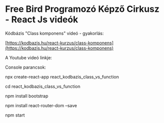 # Free Bird Programozó Képző Cirkusz - React Js videók


Kódbázis "Class komponens" videó - gyakorlás:

[https://kodbazis.hu/react-kurzus/class-komponens](https://kodbazis.hu/react-kurzus/class-komponens)



 A Youtube videó linkje:





Console parancsok:

npx create-react-app react_kodbazis_class_vs_function

cd  react_kodbazis_class_vs_function

npm install bootstrap

npm install react-router-dom –save

npm start